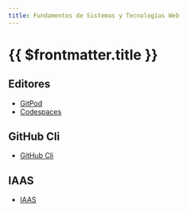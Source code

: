 ```yaml
---
title: Fundamentos de Sistemas y Tecnologías Web
---
```


# {{ $frontmatter.title }}

## Editores

* [GitPod](gitpod)
* [Codespaces](codespaces)

## GitHub Cli

* [GitHub Cli](/temas/introduccion-a-javascript/github-cli)

## IAAS

* [IAAS](iaas)